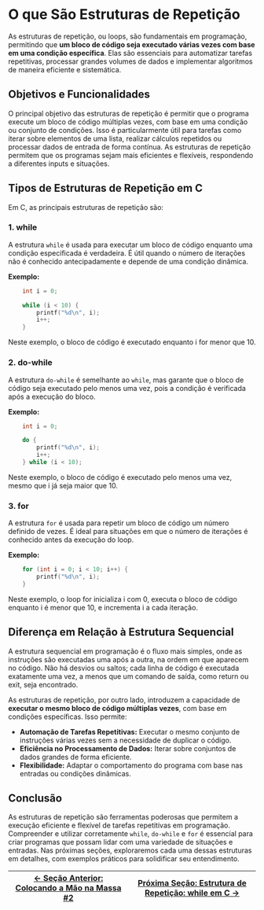# O que São Estruturas de Repetição

As estruturas de repetição, ou loops, são fundamentais em programação, permitindo que **um bloco de código seja executado várias vezes com base em uma condição específica**. Elas são essenciais para automatizar tarefas repetitivas, processar grandes volumes de dados e implementar algoritmos de maneira eficiente e sistemática.

## Objetivos e Funcionalidades

O principal objetivo das estruturas de repetição é permitir que o programa execute um bloco de código múltiplas vezes, com base em uma condição ou conjunto de condições. Isso é particularmente útil para tarefas como iterar sobre elementos de uma lista, realizar cálculos repetidos ou processar dados de entrada de forma contínua. As estruturas de repetição permitem que os programas sejam mais eficientes e flexíveis, respondendo a diferentes inputs e situações.

## Tipos de Estruturas de Repetição em C

Em C, as principais estruturas de repetição são:

### 1. while
A estrutura `while` é usada para executar um bloco de código enquanto uma condição especificada é verdadeira. É útil quando o número de iterações não é conhecido antecipadamente e depende de uma condição dinâmica.

**Exemplo:**
```c
    int i = 0;

    while (i < 10) {
        printf("%d\n", i);
        i++;
    }
```

Neste exemplo, o bloco de código é executado enquanto i for menor que 10.

### 2. do-while
A estrutura `do-while` é semelhante ao `while`, mas garante que o bloco de código seja executado pelo menos uma vez, pois a condição é verificada após a execução do bloco.

**Exemplo:**
```c
    int i = 0;

    do {
        printf("%d\n", i);
        i++;
    } while (i < 10);
```

Neste exemplo, o bloco de código é executado pelo menos uma vez, mesmo que i já seja maior que 10.

### 3. for
A estrutura `for` é usada para repetir um bloco de código um número definido de vezes. É ideal para situações em que o número de iterações é conhecido antes da execução do loop.

**Exemplo:**
```c
    for (int i = 0; i < 10; i++) {
        printf("%d\n", i);
    }
```

Neste exemplo, o loop for inicializa i com 0, executa o bloco de código enquanto i é menor que 10, e incrementa i a cada iteração.

## Diferença em Relação à Estrutura Sequencial

A estrutura sequencial em programação é o fluxo mais simples, onde as instruções são executadas uma após a outra, na ordem em que aparecem no código. Não há desvios ou saltos; cada linha de código é executada exatamente uma vez, a menos que um comando de saída, como return ou exit, seja encontrado.

As estruturas de repetição, por outro lado, introduzem a capacidade de **executar o mesmo bloco de código múltiplas vezes**, com base em condições específicas. Isso permite:

- **Automação de Tarefas Repetitivas:** Executar o mesmo conjunto de instruções várias vezes sem a necessidade de duplicar o código.
- **Eficiência no Processamento de Dados:** Iterar sobre conjuntos de dados grandes de forma eficiente.
- **Flexibilidade:** Adaptar o comportamento do programa com base nas entradas ou condições dinâmicas.

## Conclusão

As estruturas de repetição são ferramentas poderosas que permitem a execução eficiente e flexível de tarefas repetitivas em programação. Compreender e utilizar corretamente `while`, `do-while` e `for` é essencial para criar programas que possam lidar com uma variedade de situações e entradas. Nas próximas seções, exploraremos cada uma dessas estruturas em detalhes, com exemplos práticos para solidificar seu entendimento.

| [← Seção Anterior: Colocando a Mão na Massa #2]() | [Próxima Seção: Estrutura de Repetição: while em C →]() |
|---------------------------|------------------------------------------------------|